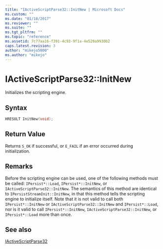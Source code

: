 ```yaml
---
title: "IActiveScriptParse32::InitNew | Microsoft Docs"
ms.custom: ""
ms.date: "01/18/2017"
ms.reviewer: ""
ms.suite: ""
ms.tgt_pltfrm: ""
ms.topic: "reference"
ms.assetid: 7c77aa16-f391-4c93-9f1a-4e529a9930b2
caps.latest.revision: 3
author: "mikejo5000"
ms.author: "mikejo"
---
```

# IActiveScriptParse32::InitNew
Initializes the scripting engine.  
  
## Syntax  
  
```cpp
HRESULT InitNew(void);  
```  
  
## Return Value  
 Returns `S_OK` if successful, or `E_FAIL` if an error occurred during initialization.  
  
## Remarks  
 Before the scripting engine can be used, one of the following methods must be called: `IPersist*::Load`, `IPersist*::InitNew`, or `IActiveScriptParse32::InitNew`. The semantics of this method are identical to `IPersistStreamInit::InitNew`, in that this method tells the scripting engine to initialize itself. Note that it is not valid to call both `IPersist*::InitNew` or `IActiveScriptParse32::InitNew` and `IPersist*::Load`, nor is it valid to call `IPersist*::InitNew`, `IActiveScriptParse32::InitNew`, or `IPersist*::Load` more than once.  
  
## See also  
 [IActiveScriptParse32](../../winscript/reference/iactivescriptparse32.md)